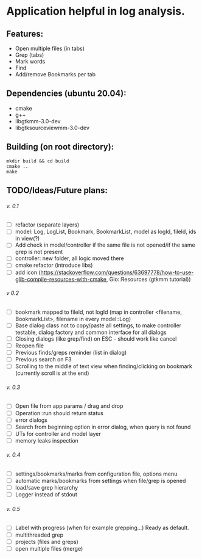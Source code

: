 # Application helpful in log analysis.

## Features:
- Open multiple files (in tabs)
- Grep (tabs)
- Mark words
- Find
- Add/remove Bookmarks per tab

## Dependencies (ubuntu 20.04):
- cmake
- g++
- libgtkmm-3.0-dev
- libgtksourceviewmm-3.0-dev

## Building (on root directory):
```
mkdir build && cd build
cmake ..
make
```

## TODO/Ideas/Future plans:
###### v. 0.1
- [ ] refactor (separate layers)
- [ ] model: Log, LogList, Bookmark, BookmarkList, model as logId, fileId, ids in view(?)
- [ ] Add check in model/controller if the same file is not opened/if the same grep is not present
- [ ] controller: new folder, all logic moved there
- [ ] cmake refactor (introduce libs)
- [ ] add icon (https://stackoverflow.com/questions/63697778/how-to-use-glib-compile-resources-with-cmake, Gio::Resources (gtkmm tutorial))

###### v 0.2
- [ ] bookmark mapped to fileId, not logId (map in controller <filename, BookmarkList>, filename in every model::Log)
- [ ] Base dialog class not to copy/paste all settings, to make controller testable, dialog factory and common interface for all dialogs
- [ ] Closing dialogs (like grep/find) on ESC - should work like cancel
- [ ] Reopen file
- [ ] Previous finds/greps reminder (list in dialog)
- [ ] Previous search on F3
- [ ] Scrolling to the middle of text view when finding/clicking on bookmark (currently scroll is at the end)

###### v. 0.3
- [ ] Open file from app params / drag and drop
- [ ] Operation::run should return status
- [ ] error dialogs
- [ ] Search from beginning option in error dialog, when query is not found
- [ ] UTs for controller and model layer
- [ ] memory leaks inspection

###### v. 0.4
- [ ] settings/bookmarks/marks from configuration file, options menu
- [ ] automatic marks/bookmarks from settings when file/grep is opened
- [ ] load/save grep hierarchy
- [ ] Logger instead of stdout

###### v. 0.5
- [ ] Label with progress (when for example grepping...) Ready as default.
- [ ] multithreaded grep
- [ ] projects (files and greps)
- [ ] open multiple files (merge)

